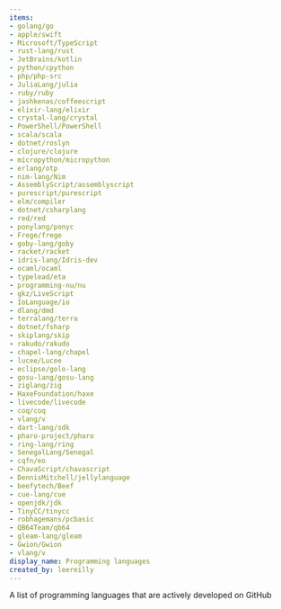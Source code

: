 ```yaml
---
items:
- golang/go
- apple/swift
- Microsoft/TypeScript
- rust-lang/rust
- JetBrains/kotlin
- python/cpython
- php/php-src
- JuliaLang/julia
- ruby/ruby
- jashkenas/coffeescript
- elixir-lang/elixir
- crystal-lang/crystal
- PowerShell/PowerShell
- scala/scala
- dotnet/roslyn
- clojure/clojure
- micropython/micropython
- erlang/otp
- nim-lang/Nim
- AssemblyScript/assemblyscript
- purescript/purescript
- elm/compiler
- dotnet/csharplang
- red/red
- ponylang/ponyc
- Frege/frege
- goby-lang/goby
- racket/racket
- idris-lang/Idris-dev
- ocaml/ocaml
- typelead/eta
- programming-nu/nu
- gkz/LiveScript
- IoLanguage/io
- dlang/dmd
- terralang/terra
- dotnet/fsharp
- skiplang/skip
- rakudo/rakudo
- chapel-lang/chapel
- lucee/Lucee
- eclipse/golo-lang
- gosu-lang/gosu-lang
- ziglang/zig
- HaxeFoundation/haxe
- livecode/livecode
- coq/coq
- vlang/v
- dart-lang/sdk
- pharo-project/pharo
- ring-lang/ring
- SenegalLang/Senegal
- cqfn/eo
- ChavaScript/chavascript
- DennisMitchell/jellylanguage
- beefytech/Beef
- cue-lang/cue
- openjdk/jdk
- TinyCC/tinycc
- robhagemans/pcbasic
- QB64Team/qb64
- gleam-lang/gleam
- Gwion/Gwion
- vlang/v
display_name: Programming languages
created_by: leereilly
---
```

A list of programming languages that are actively developed on GitHub
